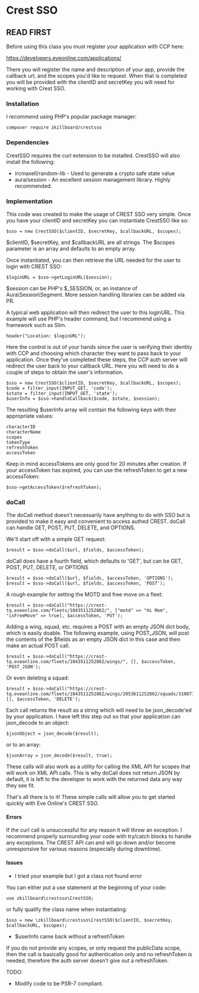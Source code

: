 # Crest SSO

## READ FIRST

Before using this class you must register your application with CCP here:

https://developers.eveonline.com/applications/

There you will register the name and description of your app, provide the callback url, and the scopes you'd like to request. When that is completed you will be provided with the clientID and secretKey you will need for working with Crest SSO.

### Installation

I recommend using PHP's popular package manager:

    composer require zkillboard/crestsso

### Dependencies

CrestSSO requires the curl extension to be installed. CrestSSO will also install the following:

* ircmaxell/random-lib - Used to generate a crypto safe state value
* aura/session - An excellent session management library. Highly recommended.

### Implementation

This code was created to make the usage of CREST SSO very simple. Once you have your clientID and secretKey you can instantiate CrestSSO like so:

    $sso = new CrestSSO($clientID, $secretKey, $callbackURL, $scopes);

$clientID, $secretKey, and $callbackURL are all strings. The $scopes parameter is an array and defaults to an empty array.

Once instantiated, you can then retrieve the URL needed for the user to login with CREST SSO:

    $loginURL = $sso->getLoginURL($session);

$session can be PHP's $_SESSION, or, an instance of Aura\Session\Segment. More session handling libraries can be added via PR.
    
A typical web application will then redirect the user to this loginURL. This example will use PHP's header command, but I recommend using a framework such as Slim.

    header("Location: $loginURL");

Here the control is out of your hands since the user is verifying their identity with CCP and choosing which character they want to pass back to your application. Once they've completed these steps, the CCP auth server will redirect the user back to your callback URL. Here you will need to do a couple of steps to obtain the user's information.

    $sso = new CrestSSO($clientID, $secretKey, $callbackURL, $scopes);
    $code = filter_input(INPUT_GET, 'code');
    $state = filter_input(INPUT_GET, 'state');
    $userInfo = $sso->handleCallback($code, $state, $session);

The resulting $userInfo array will contain the following keys with their appropriate values:

    characterID
    characterName
    scopes
    tokenType
    refreshToken
    accessToken

Keep in mind accessTokens are only good for 20 minutes after creation. If your accessToken has expired, you can use the refreshToken to get a new accessToken:

    $sso->getAccessToken($refreshToken);
    
### doCall

The doCall method doesn't necessarily have anything to do with SSO but is provided to make it easy and convenient to access authed CREST. doCall can handle GET, POST, PUT, DELETE, and OPTIONS.

We'll start off with a simple GET request:

    $result = $sso->doCall($url, $fields, $accessToken);

doCall does have a fourth field, which defaults to 'GET', but can be GET, POST, PUT, DELETE, or OPTIONS

    $result = $sso->doCall($url, $fields, $accessToken, 'OPTIONS');
    $result = $sso->doCall($url, $fields, $accessToken, 'POST');
    
A rough example for setting the MOTD and free move on a fleet:

    $result = $sso->doCall("https://crest-tq.eveonline.com/fleets/1043511252862/", ["motd" => "Hi Mom", "isFreeMove" => true], $accessToken, 'PUT');

Adding a wing, squad, etc. requires a POST with an empty JSON dict body, which is easily doable. The following example, using POST_JSON, will post the contents of the $fields as an empty JSON dict in this case and then make an actual POST call.

    $result = $sso->doCall("https://crest-tq.eveonline.com/fleets/1043511252862/wings/", [], $accessToken, 'POST_JSON');

Or even deleting a squad:

    $result = $sso->doCall("https://crest-tq.eveonline.com/fleets/1043511252862/wings/2053611252862/squads/3108711252862/", [], $accessToken, 'DELETE');

Each call returns the result as a string which will need to be json_decode'ed by your application. I have left this step out so that your application can json_decode to an object:

    $jsonObject = json_decode($result);

or to an array:

    $jsonArray = json_decode($result, true);
    
These calls will also work as a utility for calling the XML API for scopes that will work on XML API calls. This is why doCall does not return JSON by default, it is left to the developer to work with the returned data any way they see fit.
  
That's all there is to it! These simple calls will allow you to get started quickly with Eve Online's CREST SSO.

#### Errors

If the curl call is unsuccessful for any reason it will throw an exception. I recommend properly surrounding your code with try/catch blocks to handle any exceptions. The CREST API can and will go down and/or become unresponsive for various reasons (especially during downtime).

#### Issues

* I tried your example but I got a class not found error

You can either put a use statement at the beginning of your code:

    use zkillboard\crestsso\CrestSSO;

or fully qualify the class name when instantiating:

    $sso = new \zkillboard\crestsso\CrestSSO($clientID, $secretKey, $callbackURL, $scopes);
    
* $userInfo came back without a refreshToken

If you do not provide any scopes, or only request the publicData scope, then the call is basically good for authentication only and no refreshToken is needed, therefore the auth server doesn't give out a refreshToken.

TODO: 

* Modify code to be PSR-7 compliant.
